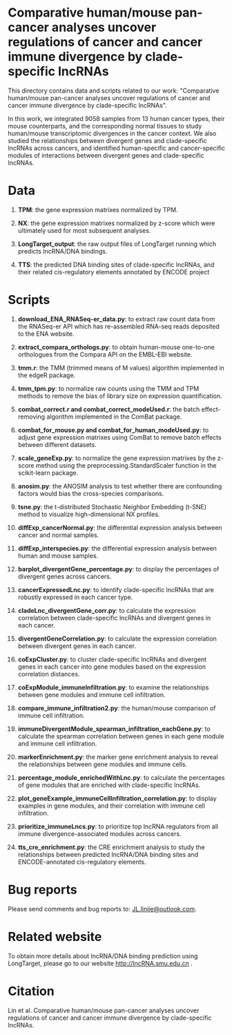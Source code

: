 # Comparative human/mouse pan-cancer analyses uncover regulations of cancer and cancer immune divergence by clade-specific lncRNAs

This directory contains data and scripts related to our work: "Comparative human/mouse pan-cancer analyses uncover regulations of cancer and cancer immune divergence by clade-specific lncRNAs".

In this work, we integrated 9058 samples from 13 human cancer types, their mouse counterparts, and the corresponding normal tissues to study human/mouse transcriptomic divergences in the cancer context. We also studied the relationships between divergent genes and clade-specific lncRNAs across cancers, and identified human-specific and cancer-specific modules of interactions between divergent genes and clade-specific lncRNAs.


# Data
1. **TPM**: the gene expression matrixes normalized by TPM.

2. **NX**: the gene expression matrixes normalized by z-score which were ultimately used for most subsequent analyses.

3. **LongTarget_output**: the raw output files of LongTarget running which predicts lncRNA/DNA bindings.

4. **TTS**: the predicted DNA binding sites of clade-specific lncRNAs, and their related cis-regulatory elements annotated by ENCODE project

# Scripts
1. **download_ENA_RNASeq-er_data.py**: to extract raw count data from the RNASeq-er API which has re-assembled RNA-seq reads deposited to the ENA website.

2. **extract_compara_orthologs.py**: to obtain human-mouse one-to-one orthologues from the Compara API on the EMBL-EBI website.

3. **tmm.r**: the TMM (trimmed means of M values) algorithm implemented in the edgeR package.

4. **tmm_tpm.py**: to normalize raw counts using the TMM and TPM methods to remove the bias of library size on expression quantification.

5. **combat_correct.r and combat_correct_modeUsed.r**: the batch effect-removing algorithm implemented in the ComBat package.

6. **combat_for_mouse.py and combat_for_human_modeUsed.py**: to adjust gene expression matrixes using ComBat to remove batch effects between different datasets.

7. **scale_geneExp.py**: to normalize the gene expression matrixes by the z-score method using the preprocessing.StandardScaler function in the scikit-learn package.

8. **anosim.py**: the ANOSIM analysis to test whether there are confounding factors would bias the cross-species comparisons.

9. **tsne.py**: the t-distributed Stochastic Neighbor Embedding (t-SNE) method to visualize high-dimensional NX profiles.

10. **diffExp_cancerNormal.py**: the differential expression analysis between cancer and normal samples.

11. **diffExp_interspecies.py**: the differential expression analysis between human and mouse samples.

12. **barplot_divergentGene_percentage.py**: to display the percentages of divergent genes across cancers.

13. **cancerExpressedLnc.py**: to identify clade-specific lncRNAs that are robustly expressed in each cancer type.

14. **cladeLnc_divergentGene_corr.py**: to calculate the expression correlation between clade-specific lncRNAs and divergent genes in each cancer.

15. **divergentGeneCorrelation.py**: to calculate the expression correlation between divergent genes in each cancer.

16. **coExpCluster.py**: to cluster clade-specific lncRNAs and divergent genes in each cancer into gene modules based on the expression correlation distances.

17. **coExpModule_immuneInfiltration.py**: to examine the relationships between gene modules and immune cell infiltration.

18. **compare_immune_infiltration2.py**: the human/mouse comparison of immune cell infiltration. 

19. **immuneDivergentModule_spearman_infiltration_eachGene.py**: to calculate the spearman correlation between genes in each gene module and immune cell infiltration. 

20. **markerEnrichment.py**: the marker gene enrichment analysis to reveal the relationships between gene modules and immune cells.

21. **percentage_module_enrichedWithLnc.py**: to calculate the percentages of gene modules that are enriched with clade-specific lncRNAs.

22. **plot_geneExample_immuneCellInfiltration_correlation.py**: to display examples in gene modules, and their correlation with immune cell infiltration.

23. **prioritize_immuneLncs.py**: to prioritize top lncRNA regulators from all immune divergence-associated modules across cancers.

24. **tts_cre_enrichment.py**: the CRE enrichment analysis to study the relationships between predicted lncRNA/DNA binding sites and ENCODE-annotated cis-regulatory elements.

# Bug reports
Please send comments and bug reports to: JL.linjie@outlook.com.

# Related website
To obtain more details about lncRNA/DNA binding prediction using LongTarget, please go to our website http://lncRNA.smu.edu.cn .

# Citation
Lin et al. Comparative human/mouse pan-cancer analyses uncover regulations of cancer and cancer immune divergence by clade-specific lncRNAs.
